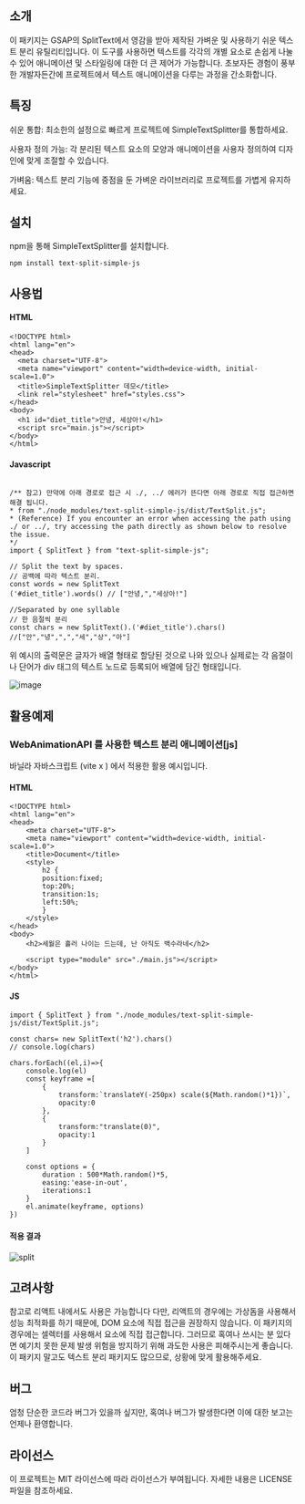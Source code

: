 ## 소개
이 패키지는 GSAP의 SplitText에서 영감을 받아 제작된 가벼운 및 사용하기 쉬운 텍스트 분리 유틸리티입니다. 이 도구를 사용하면 텍스트를 각각의 개별 요소로 손쉽게 나눌 수 있어 애니메이션 및 스타일링에 대한 더 큰 제어가 가능합니다. 초보자든 경험이 풍부한 개발자든간에  프로젝트에서 텍스트 애니메이션을 다루는 과정을 간소화합니다.

## 특징
쉬운 통합: 최소한의 설정으로 빠르게 프로젝트에 SimpleTextSplitter를 통합하세요.

사용자 정의 가능: 각 분리된 텍스트 요소의 모양과 애니메이션을 사용자 정의하여 디자인에 맞게 조절할 수 있습니다.

가벼움: 텍스트 분리 기능에 중점을 둔 가벼운 라이브러리로 프로젝트를 가볍게 유지하세요.

## 설치
npm을 통해 SimpleTextSplitter를 설치합니다.

```
npm install text-split-simple-js
```

## 사용법
#### HTML

```
<!DOCTYPE html>
<html lang="en">
<head>
  <meta charset="UTF-8">
  <meta name="viewport" content="width=device-width, initial-scale=1.0">
  <title>SimpleTextSplitter 데모</title>
  <link rel="stylesheet" href="styles.css">
</head>
<body>
  <h1 id="diet_title">안녕, 세상아!</h1>
  <script src="main.js"></script>
</body>
</html>
```

#### Javascript

```

/** 참고) 만약에 아래 경로로 접근 시 ./, ../ 에러가 뜬다면 아래 경로로 직접 접근하면 해결 됩니다.
* from "./node_modules/text-split-simple-js/dist/TextSplit.js";
* (Reference) If you encounter an error when accessing the path using ./ or ../, try accessing the path directly as shown below to resolve the issue.
*/
import { SplitText } from "text-split-simple-js";

// Split the text by spaces.
// 공백에 따라 텍스트 분리.
const words = new SplitText
('#diet_title').words() // ["안녕,","세상아!"]

//Separated by one syllable
// 한 음절씩 분리
const chars = new SplitText().('#diet_title').chars() //["안","녕",",","세","상","아"]

```
위 예시의 출력문은 글자가 배열 형태로 할당된 것으로 나와 있으나 실제로는 각 음절이나 단어가 div 태그의 텍스트 노드로 등록되어 배열에 담긴 형태입니다.

![image](https://github.com/youngwan2/text-split-simple-js/assets/107159871/12fa466a-4d0f-47df-846e-9c47eec88203)



## 활용예제
### WebAnimationAPI 를 사용한 텍스트 분리 애니메이션[js]
바닐라 자바스크립트 (vite x ) 에서 적용한 활용 예시입니다. 

#### HTML
```
<!DOCTYPE html>
<html lang="en">
<head>
    <meta charset="UTF-8">
    <meta name="viewport" content="width=device-width, initial-scale=1.0">
    <title>Document</title>
    <style>
        h2 {
        position:fixed;
        top:20%;
        transition:1s;
        left:50%;
        }
    </style>
</head>
<body>
    <h2>세월은 흘러 나이는 드는데, 난 아직도 백수라네</h2>
   
    <script type="module" src="./main.js"></script>
</body>
</html>
```

#### JS

```
import { SplitText } from "./node_modules/text-split-simple-js/dist/TextSplit.js";

const chars= new SplitText('h2').chars()
// console.log(chars)

chars.forEach((el,i)=>{
    console.log(el)
    const keyframe =[
        {
            transform:`translateY(-250px) scale(${Math.random()*1})`,
            opacity:0
        },
        {
            transform:"translate(0)",
            opacity:1
        }
    ]
    
    const options = {
        duration : 500*Math.random()*5,
        easing:'ease-in-out',
        iterations:1
    }
    el.animate(keyframe, options)
})
```
#### 적용 결과
![split](https://github.com/youngwan2/text-split-simple-js/assets/107159871/204fa152-f9c1-420f-9311-83179266a810)

## 고려사항
참고로 리액트 내에서도 사용은 가능합니다 다만, 리액트의 경우에는 가상돔을 사용해서 성능 최적화를 하기 때문에, DOM 요소에 직접 접근을 권장하지 않습니다. 이 패키지의 경우에는 셀렉터를 사용해서 요소에 직접 접근합니다. 그러므로 혹여나 쓰시는 분 있다면 예기치 못한 문제 발생 위험을 방지하기 위해 과도한 사용은 피해주시는게 좋습니다. 이 패키지 말고도 텍스트 분리 패키지도 많으므로, 상황에 맞게 활용해주세요. 

## 버그
엄청 단순한 코드라 버그가 있을까 싶지만, 혹여나 버그가 발생한다면 이에 대한 보고는 언제나 환영합니다.


## 라이선스
이 프로젝트는 MIT 라이선스에 따라 라이선스가 부여됩니다. 자세한 내용은 LICENSE 파일을 참조하세요.
